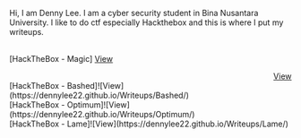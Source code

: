 Hi, I am Denny Lee. I am a cyber security student in Bina Nusantara University. I like to do ctf especially Hackthebox and this is where I put my writeups.
<br><br>



[HackTheBox - Magic] <a href="Magic/index.md"><span>View</span></a><br>
<div style="text-align: right"><a href="Magic/index.md">View</a><br> </div>
[HackTheBox - Bashed]![View](https://dennylee22.github.io/Writeups/Bashed/)<br>
[HackTheBox - Optimum]![View](https://dennylee22.github.io/Writeups/Optimum/)<br>
[HackTheBox - Lame]![View](https://dennylee22.github.io/Writeups/Lame/)<br>


